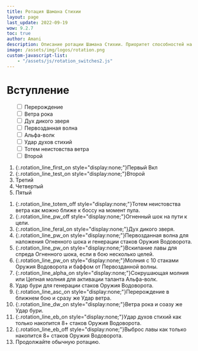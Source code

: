 ```yaml
---
title: Ротация Шамана Стихии
layout: page
last_update: 2022-09-19
wow: 9.2.7
toc: true
author: Amani
description: Описание ротации Шамана Стихии. Приоритет способностей на этой странице динамически меняется в зависимости от того, какие выбраны таланты, легендарный предмет и ковенант.
image: /assets/img/logos/rotation.png
custom-javascript-list:
    - "/assets/js/rotation_switches2.js"
---
```


# Вступление

<ul class="rotation_switches" style="list-style-type: none;">

  <li id="rotation_switch_asc" class="rotation_switch"><input type="checkbox"> Перерождение</li>
  <li id="rotation_switch_dw" class="rotation_switch"><input type="checkbox"> Ветра рока</li>
  <li id="rotation_switch_feral" class="rotation_switch"><input type="checkbox"> Дух дикого зверя</li>
  <li id="rotation_switch_pw" class="rotation_switch"><input type="checkbox"> Первозданная волна</li>
  <li id="rotation_switch_alpha" class="rotation_switch"><input type="checkbox"> Альфа-волк</li>
  <li id="rotation_switch_eb" class="rotation_switch"><input type="checkbox"> Удар духов стихий</li>
  <li id="rotation_switch_totem" class="rotation_switch"><input type="checkbox"> Тотем неистовства ветра</li>
  <li id="rotation_switch_test" class="rotation_switch"><input type="checkbox"> Второй</li>
    
</ul>



1. {:.rotation_line_first_on style="display:none;"}Первый Вкл
4. {:.rotation_line_test_on style="display:none;"}Второй
5. Третий
6. Четвертый
7. Пятый

<p></p>

1. {:.rotation_line_totem_off style="display:none;"}Тотем неистовства ветра как можно ближе к боссу на момент пула.
2. {:.rotation_line_pw_off style="display:none;"}Огненный шок на пути к цели.
3. {:.rotation_line_feral_on style="display:none;"}Дух дикого зверя.
4. {:.rotation_line_pw_on style="display:none;"}Первозданная волна для наложения Огненного шока и генерации стаков Оружия Водоворота.
5. {:.rotation_line_pw_on style="display:none;"}Вскипание лавы для спреда Огненного шока, если в бою несколько целей.
6. {:.rotation_line_pw_on style="display:none;"}Молния с 10 стаками Оружия Водоворота и баффом от Первозданной волны.
7. {:.rotation_line_alpha_on style="display:none;"}Сокрушающая молния или Цепная молния для активации таланта Альфа-волк.
8. Удар бури для генерации стаков Оружия Водоворота.
9. {:.rotation_line_asc_on style="display:none;"}Перерождение в ближнем бою и сразу же Удар ветра.
10. {:.rotation_line_dw_on style="display:none;"}Ветра рока и соазу же Удар бури.
11. {:.rotation_line_eb_on style="display:none;"}Удар духов стихий как только накопится 8+ стаков Оружия Водоворота.
12. {:.rotation_line_eb_off style="display:none;"}Выброс лавы как только накопится 8+ стаков Оружия Водоворота.
13. Продолжайте обычную ротацию.






